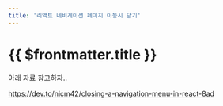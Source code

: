 ```yaml
---
title: '리액트 네비게이션 페이지 이동시 닫기'
---
```


# {{ $frontmatter.title }}


아래 자료 참고하자..

https://dev.to/nicm42/closing-a-navigation-menu-in-react-8ad